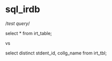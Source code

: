 # sql_irdb
/*test query*/

select * from irt_table;

vs

select distinct 
stdent_id,
collg_name
from irt_tbl;
